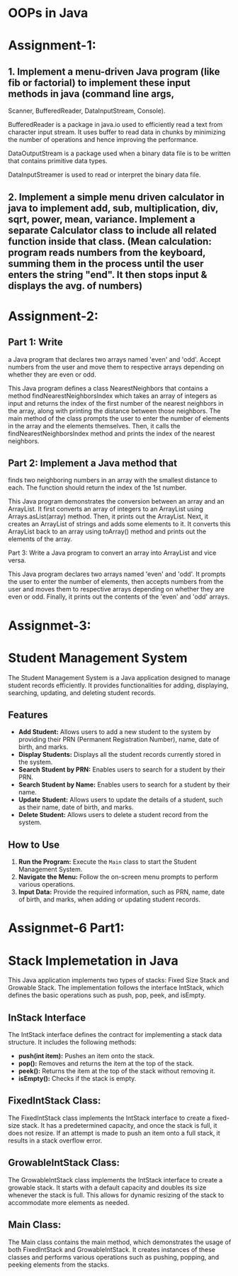 # OOPs in Java

# Assignment-1:
## 1. Implement a menu-driven Java program (like fib or factorial) to implement these input methods in java (command line args,
Scanner, BufferedReader, DataInputStream, Console).

BufferedReader is a package in java.io used to efficiently read a text from character input stream. It uses buffer to read data in chunks by minimizing the number of operations and hence improving the performance.

DataOutputStream is a package used when a binary data file is to be written that contains primitive data types.

DataInputStreamer is used to read or interpret the binary data file.




## 2. Implement a simple menu driven calculator in java to implement add, sub, multiplication, div, sqrt, power, mean, variance. Implement a separate Calculator class to include all related function inside that class. (Mean calculation: program reads numbers from the keyboard, summing them in the process until the user enters the string "end". It then stops input & displays the avg. of numbers)

# Assignment-2:

## Part 1: Write
a Java program that declares two arrays named 'even' and 'odd'.
Accept numbers from the user and move them to respective arrays depending
on whether they are even or odd.

This Java program defines a class NearestNeighbors that contains a method findNearestNeighborsIndex which takes an array of integers as input and returns the index of the first number of the nearest neighbors in the array, along with printing the distance between those neighbors. The main method of the class prompts the user to enter the number of elements in the array and the elements themselves. Then, it calls the findNearestNeighborsIndex method and prints the index of the nearest neighbors.

## Part 2: Implement a Java method  that
finds two neighboring numbers in an array with the smallest distance to
each. The function should return the index of the 1st number.

This Java program demonstrates the conversion between an array and an ArrayList. It first converts an array of integers to an ArrayList using Arrays.asList(array) method. Then, it prints out the ArrayList. Next, it creates an ArrayList of strings and adds some elements to it. It converts this ArrayList back to an array using toArray() method and prints out the elements of the array.

Part 3: Write a Java program to convert an array into ArrayList and
vice versa.

This Java program declares two arrays named 'even' and 'odd'. It prompts the user to enter the number of elements, then accepts numbers from the user and moves them to respective arrays depending on whether they are even or odd. Finally, it prints out the contents of the 'even' and 'odd' arrays.


# Assignmet-3:

# Student Management System

The Student Management System is a Java application designed to manage student records efficiently. It provides functionalities for adding, displaying, searching, updating, and deleting student records.

## Features

- **Add Student:** Allows users to add a new student to the system by providing their PRN (Permanent Registration Number), name, date of birth, and marks.
- **Display Students:** Displays all the student records currently stored in the system.
- **Search Student by PRN:** Enables users to search for a student by their PRN.
- **Search Student by Name:** Enables users to search for a student by their name.
- **Update Student:** Allows users to update the details of a student, such as their name, date of birth, and marks.
- **Delete Student:** Allows users to delete a student record from the system.

## How to Use

1. **Run the Program:** Execute the `Main` class to start the Student Management System.
2. **Navigate the Menu:** Follow the on-screen menu prompts to perform various operations.
3. **Input Data:** Provide the required information, such as PRN, name, date of birth, and marks, when adding or updating student records.


# Assignmet-6 Part1:

# Stack Implemetation in Java

This Java application implements two types of stacks: Fixed Size Stack and Growable Stack. The implementation follows the interface IntStack, which defines the basic operations such as push, pop, peek, and isEmpty.

## InStack Interface

The IntStack interface defines the contract for implementing a stack data structure. It includes the following methods:

- **push(int item):** Pushes an item onto the stack.
- **pop():** Removes and returns the item at the top of the stack.
- **peek():** Returns the item at the top of the stack without removing it.
- **isEmpty():** Checks if the stack is empty.

## FixedIntStack Class:

The FixedIntStack class implements the IntStack interface to create a fixed-size stack. It has a predetermined capacity, and once the stack is full, it does not resize. If an attempt is made to push an item onto a full stack, it results in a stack overflow error.

## GrowableIntStack Class:

The GrowableIntStack class implements the IntStack interface to create a growable stack. It starts with a default capacity and doubles its size whenever the stack is full. This allows for dynamic resizing of the stack to accommodate more elements as needed.

## Main Class:

The Main class contains the main method, which demonstrates the usage of both FixedIntStack and GrowableIntStack. It creates instances of these classes and performs various operations such as pushing, popping, and peeking elements from the stacks.

